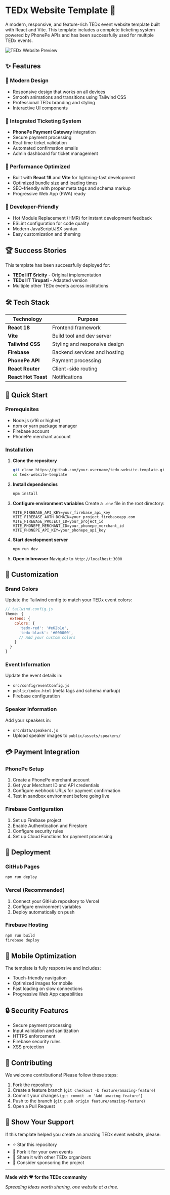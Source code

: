 # TEDx Website Template 🎯

A modern, responsive, and feature-rich TEDx event website template built with React and Vite. This template includes a complete ticketing system powered by PhonePe APIs and has been successfully used for multiple TEDx events.

![TEDx Website Preview](https://via.placeholder.com/800x400/ff2b06/ffffff?text=TEDx+Website+Template)

## ✨ Features

### 🎨 Modern Design
- Responsive design that works on all devices
- Smooth animations and transitions using Tailwind CSS
- Professional TEDx branding and styling
- Interactive UI components

### 🎫 Integrated Ticketing System
- **PhonePe Payment Gateway** integration
- Secure payment processing
- Real-time ticket validation
- Automated confirmation emails
- Admin dashboard for ticket management

### 🚀 Performance Optimized
- Built with **React 18** and **Vite** for lightning-fast development
- Optimized bundle size and loading times
- SEO-friendly with proper meta tags and schema markup
- Progressive Web App (PWA) ready

### 🔧 Developer-Friendly
- Hot Module Replacement (HMR) for instant development feedback
- ESLint configuration for code quality
- Modern JavaScript/JSX syntax
- Easy customization and theming

## 🏆 Success Stories

This template has been successfully deployed for:
- **TEDx IIIT Sricity** - Original implementation
- **TEDx IIT Tirupati** - Adapted version
- Multiple other TEDx events across institutions

## 🛠️ Tech Stack

| Technology | Purpose |
|------------|---------|
| **React 18** | Frontend framework |
| **Vite** | Build tool and dev server |
| **Tailwind CSS** | Styling and responsive design |
| **Firebase** | Backend services and hosting |
| **PhonePe API** | Payment processing |
| **React Router** | Client-side routing |
| **React Hot Toast** | Notifications |

## 🚀 Quick Start

### Prerequisites
- Node.js (v16 or higher)
- npm or yarn package manager
- Firebase account
- PhonePe merchant account

### Installation

1. **Clone the repository**
   ```bash
   git clone https://github.com/your-username/tedx-website-template.git
   cd tedx-website-template
   ```

2. **Install dependencies**
   ```bash
   npm install
   ```

3. **Configure environment variables**
   Create a `.env` file in the root directory:
   ```env
   VITE_FIREBASE_API_KEY=your_firebase_api_key
   VITE_FIREBASE_AUTH_DOMAIN=your_project.firebaseapp.com
   VITE_FIREBASE_PROJECT_ID=your_project_id
   VITE_PHONEPE_MERCHANT_ID=your_phonepe_merchant_id
   VITE_PHONEPE_API_KEY=your_phonepe_api_key
   ```

4. **Start development server**
   ```bash
   npm run dev
   ```

5. **Open in browser**
   Navigate to `http://localhost:3000`

## 🎨 Customization

### Brand Colors
Update the Tailwind config to match your TEDx event colors:

```javascript
// tailwind.config.js
theme: {
  extend: {
    colors: {
      'tedx-red': '#e62b1e',
      'tedx-black': '#000000',
      // Add your custom colors
    }
  }
}
```

### Event Information
Update the event details in:
- `src/config/eventConfig.js`
- `public/index.html` (meta tags and schema markup)
- Firebase configuration

### Speaker Information
Add your speakers in:
- `src/data/speakers.js`
- Upload speaker images to `public/assets/speakers/`

## 💳 Payment Integration

### PhonePe Setup
1. Create a PhonePe merchant account
2. Get your Merchant ID and API credentials
3. Configure webhook URLs for payment confirmation
4. Test in sandbox environment before going live

### Firebase Configuration
1. Set up Firebase project
2. Enable Authentication and Firestore
3. Configure security rules
4. Set up Cloud Functions for payment processing

## 🚀 Deployment

### GitHub Pages
```bash
npm run deploy
```

### Vercel (Recommended)
1. Connect your GitHub repository to Vercel
2. Configure environment variables
3. Deploy automatically on push

### Firebase Hosting
```bash
npm run build
firebase deploy
```

## 📱 Mobile Optimization

The template is fully responsive and includes:
- Touch-friendly navigation
- Optimized images for mobile
- Fast loading on slow connections
- Progressive Web App capabilities

## 🔒 Security Features

- Secure payment processing
- Input validation and sanitization
- HTTPS enforcement
- Firebase security rules
- XSS protection

## 🤝 Contributing

We welcome contributions! Please follow these steps:

1. Fork the repository
2. Create a feature branch (`git checkout -b feature/amazing-feature`)
3. Commit your changes (`git commit -m 'Add amazing feature'`)
4. Push to the branch (`git push origin feature/amazing-feature`)
5. Open a Pull Request

## 🌟 Show Your Support

If this template helped you create an amazing TEDx event website, please:
- ⭐ Star this repository
- 🍴 Fork it for your own events
- 📱 Share it with other TEDx organizers
- 💝 Consider sponsoring the project

---

**Made with ❤️ for the TEDx community**

*Spreading ideas worth sharing, one website at a time.*
